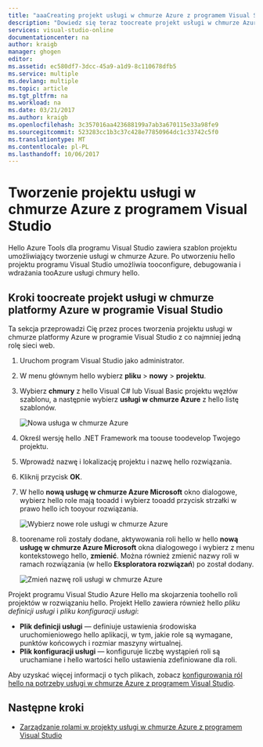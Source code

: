 ```yaml
---
title: "aaaCreating projekt usługi w chmurze Azure z programem Visual Studio | Dokumentacja firmy Microsoft"
description: "Dowiedz się teraz toocreate projekt usługi w chmurze Azure z programem Visual Studio"
services: visual-studio-online
documentationcenter: na
author: kraigb
manager: ghogen
editor: 
ms.assetid: ec580df7-3dcc-45a9-a1d9-8c110678dfb5
ms.service: multiple
ms.devlang: multiple
ms.topic: article
ms.tgt_pltfrm: na
ms.workload: na
ms.date: 03/21/2017
ms.author: kraigb
ms.openlocfilehash: 3c357016aa423688199a7ab3a670115e33a98fe9
ms.sourcegitcommit: 523283cc1b3c37c428e77850964dc1c33742c5f0
ms.translationtype: MT
ms.contentlocale: pl-PL
ms.lasthandoff: 10/06/2017
---
```

# <a name="creating-an-azure-cloud-service-project-with-visual-studio"></a>Tworzenie projektu usługi w chmurze Azure z programem Visual Studio
Hello Azure Tools dla programu Visual Studio zawiera szablon projektu umożliwiający tworzenie usługi w chmurze Azure. Po utworzeniu hello projektu programu Visual Studio umożliwia tooconfigure, debugowania i wdrażania tooAzure usługi chmury hello.

## <a name="steps-toocreate-an-azure-cloud-service-project-in-visual-studio"></a>Kroki toocreate projekt usługi w chmurze platformy Azure w programie Visual Studio
Ta sekcja przeprowadzi Cię przez proces tworzenia projektu usługi w chmurze platformy Azure w programie Visual Studio z co najmniej jedną rolę sieci web.  

1. Uruchom program Visual Studio jako administrator.

1. W menu głównym hello wybierz **pliku** > **nowy** > **projektu**.

1. Wybierz **chmury** z hello Visual C# lub Visual Basic projektu węzłów szablonu, a następnie wybierz **usługi w chmurze Azure** z hello listę szablonów.

    ![Nowa usługa w chmurze Azure](./media/vs-azure-tools-azure-project-create/new-project-wizard-for-cloud-service.png)

1. Określ wersję hello .NET Framework ma toouse toodevelop Twojego projektu.

1. Wprowadź nazwę i lokalizację projektu i nazwę hello rozwiązania. 

1. Kliknij przycisk **OK**.

1. W hello **nową usługę w chmurze Azure Microsoft** okno dialogowe, wybierz hello role mają tooadd i wybierz tooadd przycisk strzałki w prawo hello ich tooyour rozwiązania.

    ![Wybierz nowe role usługi w chmurze Azure](./media/vs-azure-tools-azure-project-create/new-cloud-service.png)

1. toorename roli zostały dodane, aktywowania roli hello w hello **nową usługę w chmurze Azure Microsoft** okna dialogowego i wybierz z menu kontekstowego hello, **zmienić**. Można również zmienić nazwy roli w ramach rozwiązania (w hello **Eksploratora rozwiązań**) po został dodany.

    ![Zmień nazwę roli usługi w chmurze Azure](./media/vs-azure-tools-azure-project-create/new-cloud-service-rename.png)

Projekt programu Visual Studio Azure Hello ma skojarzenia toohello roli projektów w rozwiązaniu hello. Projekt Hello zawiera również hello *pliku definicji usługi* i *pliku konfiguracji usługi*:

- **Plik definicji usługi** — definiuje ustawienia środowiska uruchomieniowego hello aplikacji, w tym, jakie role są wymagane, punktów końcowych i rozmiar maszyny wirtualnej. 
- **Plik konfiguracji usługi** — konfiguruje liczbę wystąpień roli są uruchamiane i hello wartości hello ustawienia zdefiniowane dla roli. 

Aby uzyskać więcej informacji o tych plikach, zobacz [konfigurowania ról hello na potrzeby usługi w chmurze Azure z programem Visual Studio](vs-azure-tools-configure-roles-for-cloud-service.md).

## <a name="next-steps"></a>Następne kroki
- [Zarządzanie rolami w projekty usługi w chmurze Azure z programem Visual Studio](./vs-azure-tools-cloud-service-project-managing-roles.md)
